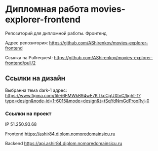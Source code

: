 # Дипломная работа movies-explorer-frontend

Репозиторий для дипломной работы. Фронтенд

Адрес репозитория: https://github.com/AShirenkov/movies-explorer-frontend

Ссылка на Pullrequest:
https://github.com/AShirenkov/movies-explorer-frontend/pull/2
## Ссылки на дизайн

Выбранна тема dark-1
адрес:
https://www.figma.com/file/6FMWkB94wE7KTkcCgUXtnC/light-1?type=design&node-id=1-6015&mode=design&t=tSqYdNmGdProoRvj-0

### Ссылки на проект

IP 51.250.93.68

Frontend https://ashir84.diplom.nomoredomainsicu.ru

Backend https://api.ashir84.diplom.nomoredomainsicu.ru
